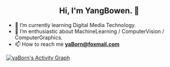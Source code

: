<h2 align="center">
 Hi, I'm YangBowen. 👋
</h2>

* 🎒 I’m currently learning Digital Media Technology.  
* 🌱 I’m enthusiastic about MachineLearning / ComputerVision / ComputerGraphics.  
* 📫 How to reach me **yaBorn@foxmail.com**  

<a href="https://github.com/yaBorn"><img alt="yaBorn's Activity Graph" src="https://activity-graph.herokuapp.com/graph?username=yaBorn&bg_color=transparent&color=5BCDEC&line=5BCDEC&point=5BCDEC&hide_border=true"/></a>

<!--
**yaBorn/yaBorn** is a ✨ _special_ ✨ repository because its `README.md` (this file) appears on your GitHub profile.

Here are some ideas to get you started:

- 🔭 I’m currently working on ...
- 🌱 I’m currently learning ...
- 👯 I’m looking to collaborate on ...
- 🤔 I’m looking for help with ...
- 💬 Ask me about ...
- 📫 How to reach me: ...
- 😄 Pronouns: ...
- ⚡ Fun fact: ...
-->
